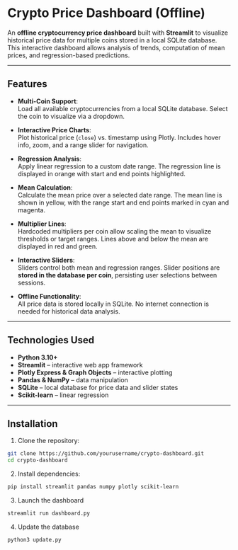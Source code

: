 # Crypto Price Dashboard (Offline)

An **offline cryptocurrency price dashboard** built with **Streamlit** to visualize historical price data for multiple coins stored in a local SQLite database. This interactive dashboard allows analysis of trends, computation of mean prices, and regression-based predictions.

---

## Features

- **Multi-Coin Support**:  
  Load all available cryptocurrencies from a local SQLite database. Select the coin to visualize via a dropdown.

- **Interactive Price Charts**:  
  Plot historical price (`close`) vs. timestamp using Plotly. Includes hover info, zoom, and a range slider for navigation.

- **Regression Analysis**:  
  Apply linear regression to a custom date range. The regression line is displayed in orange with start and end points highlighted.

- **Mean Calculation**:  
  Calculate the mean price over a selected date range. The mean line is shown in yellow, with the range start and end points marked in cyan and magenta.

- **Multiplier Lines**:  
  Hardcoded multipliers per coin allow scaling the mean to visualize thresholds or target ranges. Lines above and below the mean are displayed in red and green.

- **Interactive Sliders**:  
  Sliders control both mean and regression ranges. Slider positions are **stored in the database per coin**, persisting user selections between sessions.

- **Offline Functionality**:  
  All price data is stored locally in SQLite. No internet connection is needed for historical data analysis.

---

## Technologies Used

- **Python 3.10+**
- **Streamlit** – interactive web app framework
- **Plotly Express & Graph Objects** – interactive plotting
- **Pandas & NumPy** – data manipulation
- **SQLite** – local database for price data and slider states
- **Scikit-learn** – linear regression

---

## Installation

1. Clone the repository:

```bash
git clone https://github.com/yourusername/crypto-dashboard.git
cd crypto-dashboard
```

2. Install dependencies:

```bash
pip install streamlit pandas numpy plotly scikit-learn
```

3. Launch the dashboard


```bash
streamlit run dashboard.py
```

4. Update the database


```bash
python3 update.py
```
